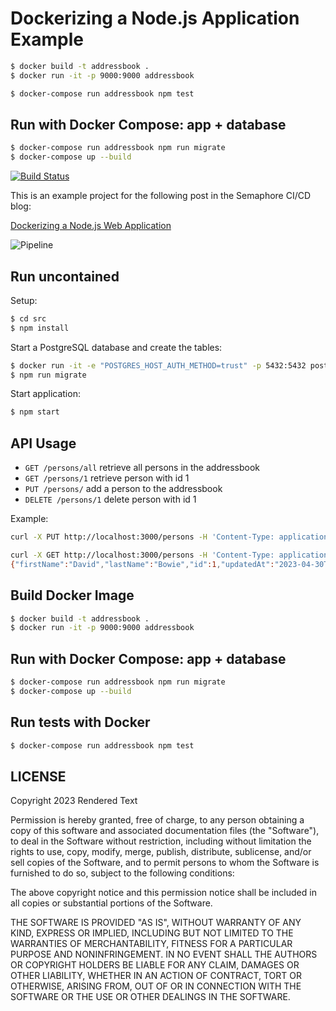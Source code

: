 # Dockerizing a Node.js Application Example


```bash
$ docker build -t addressbook .
$ docker run -it -p 9000:9000 addressbook
```

```bash
$ docker-compose run addressbook npm test
```

## Run with Docker Compose: app + database

```bash
$ docker-compose run addressbook npm run migrate
$ docker-compose up --build
```




[![Build Status](https://tomfern.semaphoreci.com/badges/dockerizing-nodejs/branches/master.svg)](https://tomfern.semaphoreci.com/projects/dockerizing-nodejs)

This is an example project for the following post in the Semaphore CI/CD blog:

[Dockerizing a Node.js Web Application](https://semaphoreci.com/community/tutorials/dockerizing-a-node-js-web-application)

![Pipeline](.semaphore/pipeline.jpg)

## Run uncontained

Setup:

```bash
$ cd src
$ npm install
```

Start a PostgreSQL database and create the tables:

```bash
$ docker run -it -e "POSTGRES_HOST_AUTH_METHOD=trust" -p 5432:5432 postgres
$ npm run migrate
```

Start application:

```bash
$ npm start
```

## API Usage

- `GET /persons/all` retrieve all persons in the addressbook
- `GET /persons/1` retrieve person with id 1
- `PUT /persons/` add a person to the addressbook
- `DELETE /persons/1` delete person with id 1

Example:

```bash
curl -X PUT http://localhost:3000/persons -H 'Content-Type: application/json' -d '{"id": 1, "firstName": "David", "lastName": "Bowie"}'
```

```bash
curl -X GET http://localhost:3000/persons -H 'Content-Type: application/json'
{"firstName":"David","lastName":"Bowie","id":1,"updatedAt":"2023-04-30T22:44:29.115Z","createdAt":"2023-04-30T22:44:29.115Z"}
```

## Build Docker Image

```bash
$ docker build -t addressbook .
$ docker run -it -p 9000:9000 addressbook
```

## Run with Docker Compose: app + database

```bash
$ docker-compose run addressbook npm run migrate
$ docker-compose up --build
```

## Run tests with Docker

```bash
$ docker-compose run addressbook npm test
```

## LICENSE

Copyright 2023 Rendered Text

Permission is hereby granted, free of charge, to any person obtaining a copy of this software and associated documentation files (the "Software"), to deal in the Software without restriction, including without limitation the rights to use, copy, modify, merge, publish, distribute, sublicense, and/or sell copies of the Software, and to permit persons to whom the Software is furnished to do so, subject to the following conditions:

The above copyright notice and this permission notice shall be included in all copies or substantial portions of the Software.

THE SOFTWARE IS PROVIDED "AS IS", WITHOUT WARRANTY OF ANY KIND, EXPRESS OR IMPLIED, INCLUDING BUT NOT LIMITED TO THE WARRANTIES OF MERCHANTABILITY, FITNESS FOR A PARTICULAR PURPOSE AND NONINFRINGEMENT. IN NO EVENT SHALL THE AUTHORS OR COPYRIGHT HOLDERS BE LIABLE FOR ANY CLAIM, DAMAGES OR OTHER LIABILITY, WHETHER IN AN ACTION OF CONTRACT, TORT OR OTHERWISE, ARISING FROM, OUT OF OR IN CONNECTION WITH THE SOFTWARE OR THE USE OR OTHER DEALINGS IN THE SOFTWARE.
